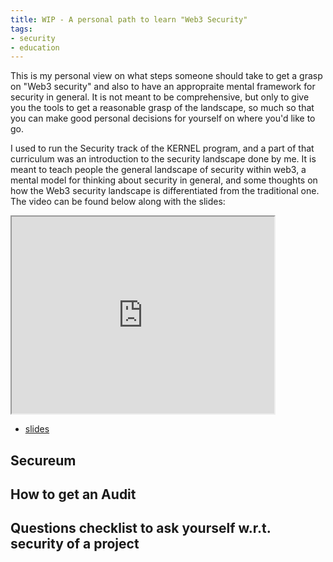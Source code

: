 ```yaml
---
title: WIP - A personal path to learn "Web3 Security"
tags:
- security
- education
---
```


This is my personal view on what steps someone should take to get a grasp on "Web3 security" and also to have an appropraite mental framework for security in general. It is not meant to be comprehensive, but only to give you the tools to get a reasonable grasp of the landscape, so much so that you can make good personal decisions for yourself on where you'd like to go. 

I used to run the Security track of the KERNEL program, and a part of that curriculum was an introduction to the security landscape done by me. It is meant to teach people the general landscape of security within web3, a mental model for thinking about security in general, and some thoughts on how the Web3 security landscape is differentiated from the traditional one. The video can be found below along with the slides:

<iframe width="420" height="315"
src="https://youtube.com/embed/zcJmWr5_GOc">
</iframe>

- [slides](https://docs.google.com/presentation/d/1QYfCmf0YUkIbf5eWsBKoABnLwUlS9bqO7edwjRkpkJk/edit?usp=sharing)

## Secureum

## How to get an Audit

## Questions checklist to ask yourself w.r.t. security of a project